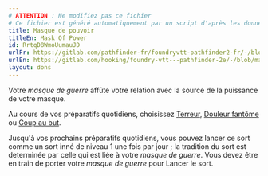 ```yaml
---
# ATTENTION : Ne modifiez pas ce fichier
# Ce fichier est généré automatiquement par un script d'après les données du module Foundry VTT officiel et de sa traduction
title: Masque de pouvoir
titleEn: Mask Of Power
id: RrtqD8WmoUumauJD
urlFr: https://gitlab.com/pathfinder-fr/foundryvtt-pathfinder2-fr/-/blob/master/data/feats/RrtqD8WmoUumauJD.htm
urlEn: https://gitlab.com/hooking/foundry-vtt---pathfinder-2e/-/blob/master/packs/data/feats.db/mask-of-power.json
layout: dons
---
```

Votre *masque de guerre* affûte votre relation avec la source de la puissance de votre masque.

Au cours de vos préparatifs quotidiens, choisissez [Terreur](../sorts/terreur.md), [Douleur fantôme](../sorts/douleur-fantôme.md) ou [Coup au but](../sorts/coup-au-but.md).

Jusqu'à vos prochains préparatifs quotidiens, vous pouvez lancer ce sort comme un sort inné de niveau 1 une fois par jour ; la tradition du sort est determinée par celle qui est liée à votre *masque de guerre*. Vous devez être en train de porter votre *masque de guerre* pour Lancer le sort.
